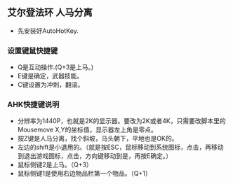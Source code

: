 ## 艾尔登法环 人马分离
* 先安装好AutoHotKey.

### 设置键鼠快捷键
* Q是互动操作.(Q+3是上马。)
* E键是确定，武器技能。
* C键设置为冲刺，翻滚。

### AHK快捷键说明
* 分辨率为1440P，也就是2K的显示器。要改为2K或者4K，只需要改脚本里的Mousemove X,Y的坐标值，显示器左上角是零点。
* 按Z键是人马分离，找个斜坡，马头朝下，平地也是OK的。
* 左边的shift是小退用的。（就是按ESC，鼠标移动到系统图标，点击，再移动到退出游戏图标，点击，方向键移动到是，再按E确定。）
* 鼠标侧键2是上马。（Q+3）
* 鼠标侧键1是使用右边物品栏第一个物品。（Q+1）
